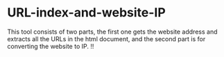 # URL-index-and-website-IP
This tool consists of two parts, the first one gets the website address and extracts all the URLs in the html document, and the second part is for converting the website to IP. !!

